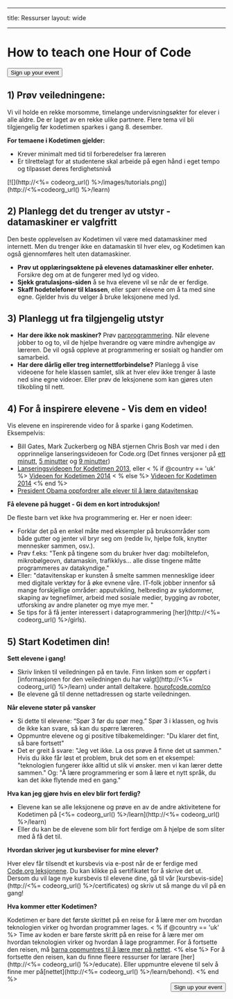 * * *

title: Ressurser layout: wide

* * *

<div class="row">
  <h1 class="col-sm-6">
    How to teach one Hour of Code
  </h1>
  
  <div class="col-sm-6 button-container centered">
    <a href="/#join"><button class="signup-button">Sign up your event</button></a>
  </div>
</div>

## 1) Prøv veiledningene:

Vi vil holde en rekke morsomme, timelange undervisningsøkter for elever i alle aldre. De er laget av en rekke ulike partnere. Flere tema vil bli tilgjengelig før kodetimen sparkes i gang 8. desember.

**For temaene i Kodetimen gjelder:**

  * Krever minimalt med tid til forberedelser fra læreren
  * Er tilrettelagt for at studentene skal arbeide på egen hånd i eget tempo og tilpasset deres ferdighetsnivå

[![](http://<%= codeorg_url() %>/images/tutorials.png)](http://<%=codeorg_url() %>/learn)

## 2) Planlegg det du trenger av utstyr - datamaskiner er valgfritt

Den beste opplevelsen av Kodetimen vil være med datamaskiner med internett. Men du trenger ikke en datamaskin til hver elev, og Kodetimen kan også gjennomføres helt uten datamaskiner.

  * **Prøv ut opplæringsøktene på elevenes datamaskiner eller enheter.** Forsikre deg om at de fungerer med lyd og video.
  * **Sjekk gratulasjons-siden** å se hva elevene vil se når de er ferdige. 
  * **Skaff hodetelefoner til klassen**, eller spørr elevene om å ta med sine egne. Gjelder hvis du velger å bruke leksjonene med lyd.

## 3) Planlegg ut fra tilgjengelig utstyr

  * **Har dere ikke nok maskiner?** Prøv [parprogrammering](http://www.ncwit.org/resources/pair-programming-box-power-collaborative-learning). Når elevene jobber to og to, vil de hjelpe hverandre og være mindre avhengige av læreren. De vil også oppleve at programmering er sosialt og handler om samarbeid.
  * **Har dere dårlig eller treg internettforbindelse?** Planlegg å vise videoene for hele klassen samlet, slik at hver elev ikke trenger å laste ned sine egne videoer. Eller prøv de leksjonene som kan gjøres uten tilkobling til nett.

## 4) For å inspirere elevene - Vis dem en video!

Vis elevene en inspirerende video for å sparke i gang Kodetimen. Eksempelvis:

  * Bill Gates, Mark Zuckerberg og NBA stjernen Chris Bosh var med i den opprinnelige lanseringsvideoen for Code.org (Det finnes versjoner på [ett minutt](https://www.youtube.com/watch?v=qYZF6oIZtfc), [5 minutter](https://www.youtube.com/watch?v=nKIu9yen5nc) og [9 minutter](https://www.youtube.com/watch?v=dU1xS07N-FA))
  * [Lanseringsvideoen for Kodetimen 2013](https://www.youtube.com/watch?v=FC5FbmsH4fw), eller < % if @country == 'uk' %> [Videoen for Kodetimen 2014](https://www.youtube.com/watch?v=96B5-JGA9EQ) < % else %> [Videoen for Kodetimen 2014](https://www.youtube.com/watch?v=rH7AjDMz_dc&index=2&list=PLzdnOPI1iJNe1WmdkMG-Ca8cLQpdEAL7Q) <% end %>
  * [President Obama oppfordrer alle elever til å lære datavitenskap](https://www.youtube.com/watch?v=6XvmhE1J9PY)

**Få elevene på hugget - Gi dem en kort introduksjon!**

De fleste barn vet ikke hva programmering er. Her er noen ideer:

  * Forklar det på en enkel måte med eksempler på bruksområder som både gutter og jenter vil bryr seg om (redde liv, hjelpe folk, knytter mennesker sammen, osv.).
  * Prøv f.eks: "Tenk på tingene som du bruker hver dag: mobiltelefon, mikrobølgeovn, datamaskin, trafikklys... alle disse tingene måtte programmeres av datakyndige."
  * Eller: "datavitenskap er kunsten å smelte sammen mennesklige ideer med digitale verktøy for å øke evnene våre. IT-folk jobber innenfor så mange forskjellige områder: apputvikling, helbreding av sykdommer, skaping av tegnefilmer, arbeid med sosiale medier, bygging av roboter, utforsking av andre planeter og mye mye mer. "
  * Se tips for å få jenter interessert i dataprogrammering [her](http://<%= codeorg_url() %>/girls). 

## 5) Start Kodetimen din!

**Sett elevene i gang!**

  * Skriv linken til veiledningen på en tavle. Finn linken som er oppført i [informasjonen for den veiledningen du har valgt](http://<%= codeorg_url() %>/learn) under antall deltakere. [hourofcode.com/co](http://hourofcode.com/co)
  * Be elevene gå til denne nettadressen og starte veiledningen.

**Når elevene støter på vansker**

  * Si dette til elevene: “Spør 3 før du spør meg.” Spør 3 i klassen, og hvis de ikke kan svare, så kan du spørre læreren.
  * Oppmuntre elevene og gi positive tilbakemeldinger: "Du klarer det fint, så bare fortsett"
  * Det er greit å svare: "Jeg vet ikke. La oss prøve å finne det ut sammen." Hvis du ikke får løst et problem, bruk det som en et eksempel: "teknologien fungerer ikke alltid ut slik vi ønsker. men vi kan lærer dette sammen." Og: "Å lære programmering er som å lære et nytt språk, du kan det ikke flytende med en gang."

**Hva kan jeg gjøre hvis en elev blir fort ferdig?**

  * Elevene kan se alle leksjonene og prøve en av de andre aktivitetene for Kodetimen på [<%= codeorg_url() %>/learn](http://<%= codeorg_url() %>/learn)
  * Eller du kan be de elevene som blir fort ferdige om å hjelpe de som sliter med å få det til.

**Hvordan skriver jeg ut kursbeviser for mine elever?**

Hver elev får tilsendt et kursbevis via e-post når de er ferdige med [Code.org leksjonene](http://studio.code.org). Du kan klikke på sertifikatet for å skrive det ut. Dersom du vil lage nye kursbevis til elevene dine, gå til vår [kursbevis-side](http://<%= codeorg_url() %>/certificates) og skriv ut så mange du vil på en gang!

**Hva kommer etter Kodetimen?**

Kodetimen er bare det første skrittet på en reise for å lære mer om hvordan teknologien virker og hvordan programmer lages. < % if @country == 'uk' %> Time av koden er bare første skritt på en reise for å lære mer om hvordan teknologien virker og hvordan å lage programmer. For å fortsette den reisen, må [barna oppmuntres til å lære mer på nettet](http://uk.code.org/learn/beyond). <% else %> For å fortsette den reisen, kan du finne fleere ressurser for lærare [her](http://<%= codeorg_url() %>/educate). Eller uppmuntre elevene til selv å finne mer på[nettet](http://<%= codeorg_url() %>/learn/behond). <% end %> <a style="display: block" href="/#join"><button style="float: right;">Sign up your event</button></a>